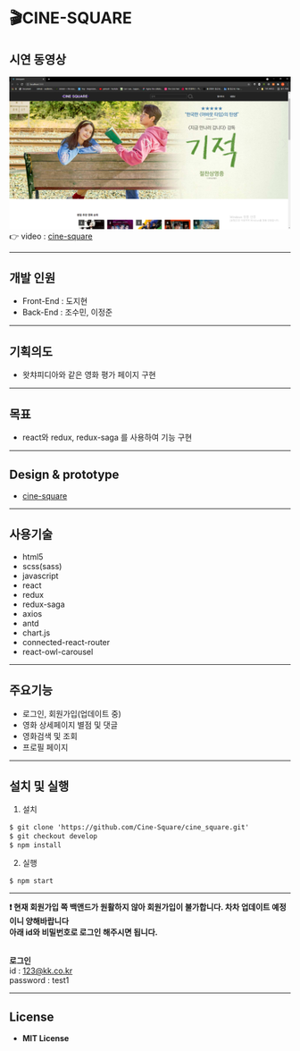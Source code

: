 # 🎬CINE-SQUARE

## 시연 동영상

![cinesquare-main](./public/images/cine-square%20main.PNG)
👉 video : [cine-square](https://youtu.be/MJCNx3HAPoI)

---

## 개발 인원

- Front-End : 도지현
- Back-End : 조수민, 이정준

---

## 기획의도

- 왓챠피디아와 같은 영화 평가 페이지 구현

---

## 목표

- react와 redux, redux-saga 를 사용하여 기능 구현

---

## Design & prototype

- [cine-square](https://www.figma.com/file/fqlQhqfwxWKB9q0bQUiQci/cine-square?node-id=19%3A2)

---

## 사용기술

- html5
- scss(sass)
- javascript
- react
- redux
- redux-saga
- axios
- antd
- chart.js
- connected-react-router
- react-owl-carousel

---

## 주요기능

- 로그인, 회원가입(업데이트 중)
- 영화 상세페이지 별점 및 댓글
- 영화검색 및 조회
- 프로필 페이지

---

## 설치 및 실행

1. 설치

```
$ git clone 'https://github.com/Cine-Square/cine_square.git'
$ git checkout develop
$ npm install
```

2. 실행

```
$ npm start
```

---

**❗ 현재 회원가입 쪽 백앤드가 원활하지 않아 회원가입이 불가합니다. 차차 업데이트 예정이니 양해바랍니다**<br>
**아래 id와 비밀번호로 로그인 해주시면 됩니다.**
<br>
<br>

**로그인**
<br>
id : 123@kk.co.kr<br>
password : test1

---

## License

- **MIT License**
